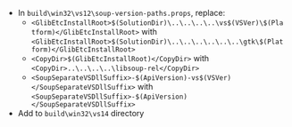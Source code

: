  * In `build\win32\vs12\soup-version-paths.props`, replace:
	* `<GlibEtcInstallRoot>$(SolutionDir)\..\..\..\..\vs$(VSVer)\$(Platform)</GlibEtcInstallRoot>` with
`<GlibEtcInstallRoot>$(SolutionDir)\..\..\..\..\..\..\gtk\$(Platform)</GlibEtcInstallRoot>`
	* `<CopyDir>$(GlibEtcInstallRoot)</CopyDir>` with
`<CopyDir>..\..\..\..\libsoup-rel</CopyDir>`
	* `<SoupSeparateVSDllSuffix>-$(ApiVersion)-vs$(VSVer)</SoupSeparateVSDllSuffix>` with
`<SoupSeparateVSDllSuffix>-$(ApiVersion)</SoupSeparateVSDllSuffix>`
 * Add to `build\win32\vs14` directory